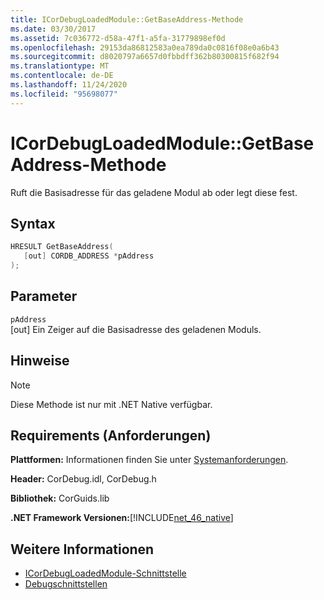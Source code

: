 ```yaml
---
title: ICorDebugLoadedModule::GetBaseAddress-Methode
ms.date: 03/30/2017
ms.assetid: 7c036772-d58a-47f1-a5fa-31779898ef0d
ms.openlocfilehash: 29153da86812583a0ea789da0c0816f08e0a6b43
ms.sourcegitcommit: d8020797a6657d0fbbdff362b80300815f682f94
ms.translationtype: MT
ms.contentlocale: de-DE
ms.lasthandoff: 11/24/2020
ms.locfileid: "95698077"
---
```

# <a name="icordebugloadedmodulegetbaseaddress-method"></a>ICorDebugLoadedModule::GetBaseAddress-Methode

Ruft die Basisadresse für das geladene Modul ab oder legt diese fest.  
  
## <a name="syntax"></a>Syntax  
  
```cpp  
HRESULT GetBaseAddress(  
   [out] CORDB_ADDRESS *pAddress  
);  
```  
  
## <a name="parameters"></a>Parameter  

 `pAddress`  
 [out] Ein Zeiger auf die Basisadresse des geladenen Moduls.  
  
## <a name="remarks"></a>Hinweise  
  
> [!NOTE]
> Diese Methode ist nur mit .NET Native verfügbar.  
  
## <a name="requirements"></a>Requirements (Anforderungen)  

 **Plattformen:** Informationen finden Sie unter [Systemanforderungen](../../get-started/system-requirements.md).  
  
 **Header:** CorDebug.idl, CorDebug.h  
  
 **Bibliothek:** CorGuids.lib  
  
 **.NET Framework Versionen:**[!INCLUDE[net_46_native](../../../../includes/net-46-native-md.md)]  
  
## <a name="see-also"></a>Weitere Informationen

- [ICorDebugLoadedModule-Schnittstelle](icordebugloadedmodule-interface.md)
- [Debugschnittstellen](debugging-interfaces.md)
